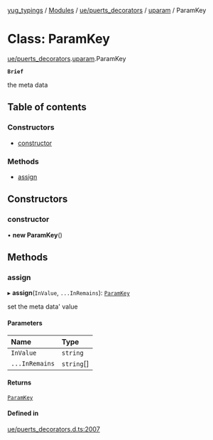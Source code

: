 [yug_typings](../README.md) / [Modules](../modules.md) / [ue/puerts\_decorators](../modules/ue_puerts_decorators.md) / [uparam](../modules/ue_puerts_decorators.uparam.md) / ParamKey

# Class: ParamKey

[ue/puerts_decorators](../modules/ue_puerts_decorators.md).[uparam](../modules/ue_puerts_decorators.uparam.md).ParamKey

**`Brief`**

the meta data

## Table of contents

### Constructors

- [constructor](ue_puerts_decorators.uparam.ParamKey.md#constructor)

### Methods

- [assign](ue_puerts_decorators.uparam.ParamKey.md#assign)

## Constructors

### constructor

• **new ParamKey**()

## Methods

### assign

▸ **assign**(`InValue`, `...InRemains`): [`ParamKey`](ue_puerts_decorators.uparam.ParamKey.md)

set the meta data' value

#### Parameters

| Name | Type |
| :------ | :------ |
| `InValue` | `string` |
| `...InRemains` | `string`[] |

#### Returns

[`ParamKey`](ue_puerts_decorators.uparam.ParamKey.md)

#### Defined in

[ue/puerts_decorators.d.ts:2007](https://github.com/YugMetaverse/yug_typings/blob/b7d9b19/ue/puerts_decorators.d.ts#L2007)

